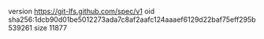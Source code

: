 version https://git-lfs.github.com/spec/v1
oid sha256:1dcb90d01be5012273ada7c8af2aafc124aaaef6129d22baf75eff295b539261
size 11877
